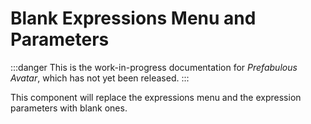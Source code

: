 ﻿# Blank Expressions Menu and Parameters

:::danger
This is the work-in-progress documentation for *Prefabulous Avatar*, which has not yet been released.
:::

This component will replace the expressions menu and the expression parameters with blank ones.
